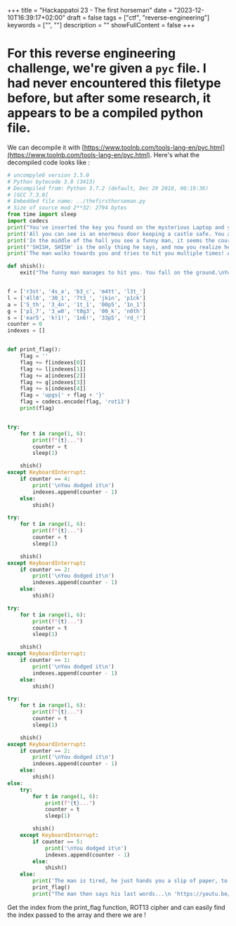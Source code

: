 +++
title = "Hackappatoi 23 - The first horseman"
date = "2023-12-10T16:39:17+02:00"
draft = false
tags = ["ctf", "reverse-engineering"]
keywords = ["", ""]
description = ""
showFullContent = false
+++

# For this reverse engineering challenge, we're given a `pyc` file. I had never encountered this filetype before, but after some research, it appears to be a compiled python file. 
We can decompile it with [https://www.toolnb.com/tools-lang-en/pyc.html](https://www.toolnb.com/tools-lang-en/pyc.html). Here's what the decompiled code looks like :

```Python
# uncompyle6 version 3.5.0
# Python bytecode 3.8 (3413)
# Decompiled from: Python 3.7.2 (default, Dec 29 2018, 06:19:36) 
# [GCC 7.3.0]
# Embedded file name: ../thefirsthorseman.py
# Size of source mod 2**32: 2794 bytes
from time import sleep
import codecs
print("You've inserted the key you found on the mysterious Laptop and you've been teleported to a place you don't know.")
print('All you can see is an enormous door keeping a castle safe. You approach it and with a bit of fear proceed to open it.')
print('In the middle of the hall you see a funny man, it seems the court jester, but still he scares you.')
print("'SHISH, SHISH' is the only thing he says, and now you realize he is the first horseman, ready to stop you from reaching further in your mission.")
print('The man walks towards you and tries to hit you multiple times! Avoid his punches!\n')

def shish():
    exit("The funny man manages to hit you. You fall on the ground.\nYou don't remember anything. All you know now is a word...\nSHISH\n")


f = ['r3st', '4s_a', 'b3_c', 'm4tt', 'l3t_']
l = ['4ll0', '30_1', '7t3_', 'jkin', 'p1ck']
a = ['5_th', '3_4n', '1t_1', '00p5', '1n_1']
g = ['p1_7', '3_w0', 't0g3', '00_k', 'n0th']
s = ['ear5', 'k!1!', '1n6!', '33p5', 'rd_!']
counter = 0
indexes = []


def print_flag():
    flag = ''
    flag += f[indexes[0]]
    flag += l[indexes[1]]
    flag += a[indexes[2]]
    flag += g[indexes[3]]
    flag += s[indexes[4]]
    flag = 'upgs{' + flag + '}'
    flag = codecs.encode(flag, 'rot13')
    print(flag)


try:
    for t in range(1, 6):
        print(f"{t}...")
        counter = t
        sleep(1)

    shish()
except KeyboardInterrupt:
    if counter == 4:
        print('\nYou dodged it\n')
        indexes.append(counter - 1)
    else:
        shish()

try:
    for t in range(1, 6):
        print(f"{t}...")
        counter = t
        sleep(1)

    shish()
except KeyboardInterrupt:
    if counter == 2:
        print('\nYou dodged it\n')
        indexes.append(counter - 1)
    else:
        shish()

try:
    for t in range(1, 6):
        print(f"{t}...")
        counter = t
        sleep(1)

    shish()
except KeyboardInterrupt:
    if counter == 1:
        print('\nYou dodged it\n')
        indexes.append(counter - 1)
    else:
        shish()

try:
    for t in range(1, 6):
        print(f"{t}...")
        counter = t
        sleep(1)

    shish()
except KeyboardInterrupt:
    if counter == 2:
        print('\nYou dodged it\n')
        indexes.append(counter - 1)
    else:
        shish()
else:
    try:
        for t in range(1, 6):
            print(f"{t}...")
            counter = t
            sleep(1)

        shish()
    except KeyboardInterrupt:
        if counter == 5:
            print('\nYou dodged it\n')
            indexes.append(counter - 1)
        else:
            shish()
    else:
        print('The man is tired, he just hands you a slip of paper, to open the next door.\nThis is what you read')
        print_flag()
        print("The man then says his last words...\n 'https://youtu.be/XH0CSzdHwg0?si=DOwRhOnorrc-WWIx'")
```

Get the index from the print_flag function, ROT13 cipher and can easily find the index passed to the array and there we are !
